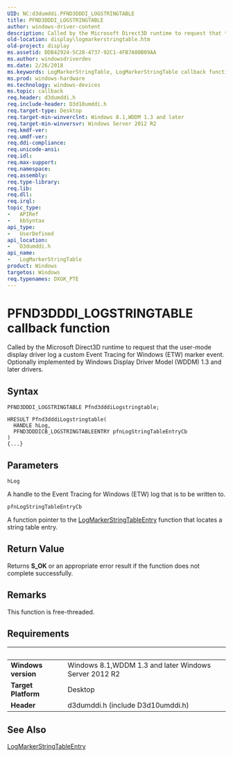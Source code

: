 ```yaml
---
UID: NC:d3dumddi.PFND3DDDI_LOGSTRINGTABLE
title: PFND3DDDI_LOGSTRINGTABLE
author: windows-driver-content
description: Called by the Microsoft Direct3D runtime to request that the user-mode display driver log a custom Event Tracing for Windows (ETW) marker event. Optionally implemented by Windows Display Driver Model (WDDM) 1.3 and later drivers.
old-location: display\logmarkerstringtable.htm
old-project: display
ms.assetid: DDB42924-5C28-4737-92C1-4FB7A00B09AA
ms.author: windowsdriverdev
ms.date: 2/26/2018
ms.keywords: LogMarkerStringTable, LogMarkerStringTable callback function [Display Devices], PFND3DDDI_LOGSTRINGTABLE, d3dumddi/LogMarkerStringTable, display.logmarkerstringtable
ms.prod: windows-hardware
ms.technology: windows-devices
ms.topic: callback
req.header: d3dumddi.h
req.include-header: D3d10umddi.h
req.target-type: Desktop
req.target-min-winverclnt: Windows 8.1,WDDM 1.3 and later
req.target-min-winversvr: Windows Server 2012 R2
req.kmdf-ver: 
req.umdf-ver: 
req.ddi-compliance: 
req.unicode-ansi: 
req.idl: 
req.max-support: 
req.namespace: 
req.assembly: 
req.type-library: 
req.lib: 
req.dll: 
req.irql: 
topic_type:
-	APIRef
-	kbSyntax
api_type:
-	UserDefined
api_location:
-	D3dumddi.h
api_name:
-	LogMarkerStringTable
product: Windows
targetos: Windows
req.typenames: DXGK_PTE
---
```



# PFND3DDDI_LOGSTRINGTABLE callback function
Called by the Microsoft Direct3D runtime to request that the user-mode display driver log a custom Event Tracing for Windows (ETW) marker event. Optionally implemented by Windows Display Driver Model (WDDM) 1.3 and later drivers.

## Syntax

```
PFND3DDDI_LOGSTRINGTABLE Pfnd3dddiLogstringtable;

HRESULT Pfnd3dddiLogstringtable(
  HANDLE hLog,
  PFND3DDDICB_LOGSTRINGTABLEENTRY pfnLogStringTableEntryCb
)
{...}
```

## Parameters

`hLog`

A handle to the Event Tracing for Windows (ETW) log that is to be written to.

`pfnLogStringTableEntryCb`

A function pointer to the <a href="..\d3dumddi\nc-d3dumddi-pfnd3dddicb_logstringtableentry.md">LogMarkerStringTableEntry</a> function that locates a string table entry.


## Return Value

Returns <b>S_OK</b> or an appropriate error result if the function does not complete successfully.

## Remarks

This function is free-threaded.

## Requirements
| &nbsp; | &nbsp; |
| ---- |:---- |
| **Windows version** | Windows 8.1,WDDM 1.3 and later Windows Server 2012 R2 |
| **Target Platform** | Desktop |
| **Header** | d3dumddi.h (include D3d10umddi.h) |

## See Also

<a href="..\d3dumddi\nc-d3dumddi-pfnd3dddicb_logstringtableentry.md">LogMarkerStringTableEntry</a>